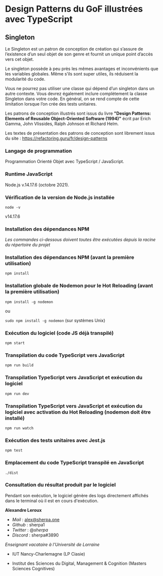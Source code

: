# Design Patterns du GoF illustrées avec TypeScript

## Singleton

Le Singleton est un patron de conception de création qui s’assure de l’existence d’un seul objet de son genre et fournit un unique point d’accès vers cet objet.

Le singleton possède à peu près les mêmes avantages et inconvénients que les variables globales. Même s’ils sont super utiles, ils réduisent la modularité du code.

Vous ne pourrez pas utiliser une classe qui dépend d’un singleton dans un autre contexte. Vous devrez également inclure complètement la classe Singleton dans votre code. En général, on se rend compte de cette limitation lorsque l’on crée des tests unitaires.

Les patrons de conception illustrés sont issus du livre
**"Design Patterns: Elements of Reusable Object-Oriented Software (1994)"** écrit par Erich Gamma, John Vlissides, Ralph Johnson et Richard Helm.

Les textes de présentation des patrons de conception sont librement issus du site : https://refactoring.guru/fr/design-patterns

### Langage de programmation

Programmation Orienté Objet avec TypeScript / JavaScript.

### Runtime JavaScript

Node.js v.14.17.6 (octobre 2021).

### Vérification de la version de Node.js installée

`node -v`

v14.17.6

### Installation des dépendances NPM

_Les commandes ci-dessous doivent toutes être exécutées depuis la racine du répertoire du projet_

### Installation des dépendances NPM (avant la première utilisation)

`npm install`

### Installation globale de Nodemon pour le Hot Reloading (avant la première utilisation)

`npm install -g nodemon`

ou

`sudo npm install -g nodemon` (sur systèmes Unix)

### Exécution du logiciel (code JS déjà transpilé)

`npm start`

### Transpilation du code TypeScript vers JavaScript

`npm run build`

### Transpilation TypeScript vers JavaScript et exécution du logiciel

`npm run dev`

### Transpilation TypeScript vers JavaScript et exécution du logiciel avec activation du Hot Reloading (nodemon doit être installé)

`npm run watch`

### Exécution des tests unitaires avec Jest.js

`npm test`

### Emplacement du code TypeScript transpilé en JavaScript

`./dist`

### Consultation du résultat produit par le logiciel

Pendant son exécution, le logiciel génère des logs directement affichés dans le terminal où il est en cours d'exécution.

**Alexandre Leroux**

- _Mail_ : alex@sherpa.one
- _Github_ : sherpa1
- _Twitter_ : @_sherpa_
- _Discord_ : sherpa#3890

_Enseignant vacataire à l'Université de Lorraine_

- IUT Nancy-Charlemagne (LP Ciasie)

- Institut des Sciences du Digital, Management & Cognition (Masters Sciences Cognitives)
